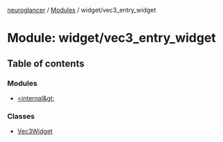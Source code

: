 [neuroglancer](../README.md) / [Modules](../modules.md) / widget/vec3\_entry\_widget

# Module: widget/vec3\_entry\_widget

## Table of contents

### Modules

- [&lt;internal\&gt;](widget_vec3_entry_widget._internal_.md)

### Classes

- [Vec3Widget](../classes/widget_vec3_entry_widget.Vec3Widget.md)
